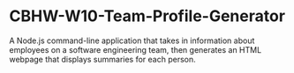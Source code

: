 # CBHW-W10-Team-Profile-Generator
A Node.js command-line application that takes in information about employees on a software engineering team, then generates an HTML webpage that displays summaries for each person.
